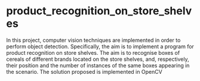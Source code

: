 # product_recognition_on_store_shelves

In this project, computer vision techniques are implemented in order to perform object detection.
Specifically, the aim is to implement a program for product recognition on store shelves. The aim is to
recognise boxes of cereals of different brands located on the store shelves, and, respectively, their position
and the number of instances of the same boxes appearing in the scenario. The solution proposed is implemented in OpenCV
